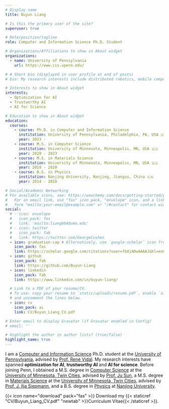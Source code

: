 ```yaml
---
# Display name
title: Buyun Liang

# Is this the primary user of the site?
superuser: true

# Role/position/tagline
role: Computer and Information Science Ph.D. Student 

# Organizations/Affiliations to show in About widget
organizations:
  - name: University of Pennsylvania
    url: https://www.cis.upenn.edu/

# # Short bio (displayed in user profile at end of posts)
# bio: My research interests include distributed robotics, mobile computing and programmable matter.

# Interests to show in About widget
interests:
  - Optimization for AI
  - Trustworthy AI
  - AI for Science

# Education to show in About widget
education:
  courses:
    - course: Ph.D. in Computer and Information Science
      institution: University of Pennsylvania, Philadelphia, PA, USA 🇺🇸
      year: 2023 -
    - course: M.S. in Computer Science
      institution: University of Minnesota, Minneapolis, MN, USA 🇺🇸
      year: 2020 - 2023
    - course: M.S. in Materials Science
      institution: University of Minnesota, Minneapolis, MN, USA 🇺🇸
      year: 2018 - 2020
    - course: B.S. in Physics
      institution: Nanjing University, Nanjing, Jiangsu, China 🇨🇳
      year: 2014 - 2018

# Social/Academic Networking
# For available icons, see: https://wowchemy.com/docs/getting-started/page-builder/#icons
#   For an email link, use "fas" icon pack, "envelope" icon, and a link in the
#   form "mailto:your-email@example.com" or "/#contact" for contact widget.
social:
  # - icon: envelope
  #   icon_pack: fas
  #   link: 'mailto:liang664@umn.edu'
  # - icon: twitter
  #   icon_pack: fab
  #   link: https://twitter.com/GeorgeCushen
  - icon: graduation-cap # Alternatively, use `google-scholar` icon from `ai` icon pack
    icon_pack: fas
    link: https://scholar.google.com/citations?user=f64jADwAAAAJ&hl=en&oi=ao
  - icon: github
    icon_pack: fab
    link: https://github.com/Buyun-Liang
  - icon: linkedin
    icon_pack: fab
    link: https://www.linkedin.com/in/buyun-liang/

  # Link to a PDF of your resume/CV.
  # To use: copy your resume to `static/uploads/resume.pdf`, enable `ai` icons in `params.toml`,
  # and uncomment the lines below.
  - icon: cv
    icon_pack: ai
    link: CV/Buyun_Liang_CV.pdf

# Enter email to display Gravatar (if Gravatar enabled in Config)
# email: ''

# Highlight the author in author lists? (true/false)
highlight_name: true
---
```


I am a [Computer and Information Science](https://www.cis.upenn.edu/) Ph.D. student at the [University of Pennsylvania](https://www.upenn.edu/), advised by [Prof. René Vidal](http://vision.jhu.edu/rvidal.html). My research interests have spanned **optimization for AI**, **trustworthy AI** and **AI for science**. Before joining Penn, I obtained a M.S. degree in [Computer Science](https://cse.umn.edu/cs) at the [University of Minnesota, Twin Cities](https://twin-cities.umn.edu/), advised by [Prof. Ju Sun](https://sunju.org/), a M.S. degree in [Materials Science](https://cse.umn.edu/cems) at the [University of Minnesota, Twin Cities](https://twin-cities.umn.edu/), advised by [Prof. J. Ilja Siepmann](https://siepmann.chem.umn.edu/), and a B.S. degree in [Physics](https://physics.nju.edu.cn/english/home/index.html) at [Nanjing University](https://www.nju.edu.cn/en/main.psp).

{{< icon name="download" pack="fas" >}} Download my {{< staticref "CV/Buyun_Liang_CV.pdf" "newtab" >}}Curriculum Vitae{{< /staticref >}}.
